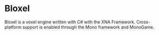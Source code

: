 Bloxel
======

Bloxel is a voxel engine written with C# with the XNA Framework.  Cross-platform support is enabled through the Mono framework and MonoGame.
